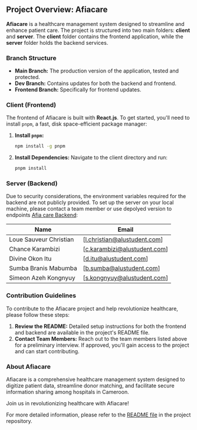 ## Project Overview: Afiacare

**Afiacare** is a healthcare management system designed to streamline and enhance patient care. The project is structured into two main folders: **client** and **server**. The **client** folder contains the frontend application, while the **server** folder holds the backend services.

### Branch Structure

- **Main Branch:** The production version of the application, tested and protected.
- **Dev Branch:** Contains updates for both the backend and frontend.
- **Frontend Branch:** Specifically for frontend updates.

### Client (Frontend)

The frontend of Afiacare is built with **React.js**. To get started, you'll need to install `pnpm`, a fast, disk space-efficient package manager:

1. **Install `pnpm`:**
   ```bash
   npm install -g pnpm
   ```

2. **Install Dependencies:**
   Navigate to the client directory and run:
   ```bash
   pnpm install
   ```

### Server (Backend)

Due to security considerations, the environment variables required for the backend are not publicly provided. To set up the server on your local machine, please contact a team member or use depolyed version to endpoints <a href="https://afiacare.onrender.com/docs">Afia care Backend</a>:

| Name                         | Email                                 |
|------------------------------|---------------------------------------|
| Loue Sauveur Christian       | [l.christian@alustudent.com]          |
| Chance Karambizi             | [c.karambizi@alustudent.com]          |
| Divine Okon Itu              | [d.itu@alustudent.com]                |
| Sumba Branis Mabumba         | [b.sumba@alustudent.com]              |
| Simeon Azeh Kongnyuy         | [s.kongnyuy@alustudent.com]           |

### Contribution Guidelines

To contribute to the Afiacare project and help revolutionize healthcare, please follow these steps:

1. **Review the README:** Detailed setup instructions for both the frontend and backend are available in the project's README file.
2. **Contact Team Members:** Reach out to the team members listed above for a preliminary interview. If approved, you'll gain access to the project and can start contributing.

### About Afiacare

Afiacare is a comprehensive healthcare management system designed to digitize patient data, streamline donor matching, and facilitate secure information sharing among hospitals in Cameroon.

Join us in revolutionizing healthcare with Afiacare!

For more detailed information, please refer to the [README file](https://github.com/lscblack/afiacare_SE_Project/) in the project repository.
